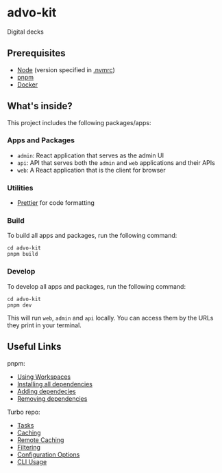 # advo-kit

Digital decks

## Prerequisites

- [Node](https://nodejs.org) (version specified in [.nvmrc](./.nvmrc))
- [pnpm](https://pnpm.io/)
- [Docker](https://www.docker.com/)

## What's inside?

This project includes the following packages/apps:

### Apps and Packages

- `admin`: React application that serves as the admin UI
- `api`: API that serves both the `admin` and `web` applications and their APIs
- `web`: A React application that is the client for browser

### Utilities

- [Prettier](https://prettier.io) for code formatting

### Build

To build all apps and packages, run the following command:

```
cd advo-kit
pnpm build
```

### Develop

To develop all apps and packages, run the following command:

```
cd advo-kit
pnpm dev
```

This will run `web`, `admin` and `api` locally. You can access them by the URLs they print in your terminal.

## Useful Links

pnpm:

- [Using Workspaces](https://pnpm.io/workspaces)
- [Installing all dependencies](https://pnpm.io/cli/install)
- [Adding dependecies](https://pnpm.io/cli/add)
- [Removing dependencies](https://pnpm.io/cli/remove)

Turbo repo:

- [Tasks](https://turbo.build/repo/docs/core-concepts/monorepos/running-tasks)
- [Caching](https://turbo.build/repo/docs/core-concepts/caching)
- [Remote Caching](https://turbo.build/repo/docs/core-concepts/remote-caching)
- [Filtering](https://turbo.build/repo/docs/core-concepts/monorepos/filtering)
- [Configuration Options](https://turbo.build/repo/docs/reference/configuration)
- [CLI Usage](https://turbo.build/repo/docs/reference/command-line-reference)
